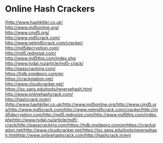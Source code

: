 # Online Hash Crackers

[http://www.hashkiller.co.uk/\
http://www.md5online.org/\
http://www.cmd5.org/\
http://www.md5crack.com/\
http://www.netmd5crack.com/cracker/\
http://md5decryption.com/\
http://md5.rednoize.com/\
http://www.md5this.com/index.php\
http://www.tydal.nu/article/md5-crack/\
http://passcracking.com/\
https://hdb.insidepro.com/en\
https://crackstation.net/\
http://www.cloudcracker.net/\
https://isc.sans.edu/tools/reversehash.html\
http://www.onlinehashcrack.com/\
http://hashcrack.in/en](http://www.hashkiller.co.uk/http://www.md5online.org/http://www.cmd5.org/http://www.md5crack.com/http://www.netmd5crack.com/cracker/http://md5decryption.com/http://md5.rednoize.com/http://www.md5this.com/index.phphttp://www.tydal.nu/article/md5-crack/http://passcracking.com/https://hdb.insidepro.com/enhttps://crackstation.net/http://www.cloudcracker.net/https://isc.sans.edu/tools/reversehash.htmlhttp://www.onlinehashcrack.com/http://hashcrack.in/en)
